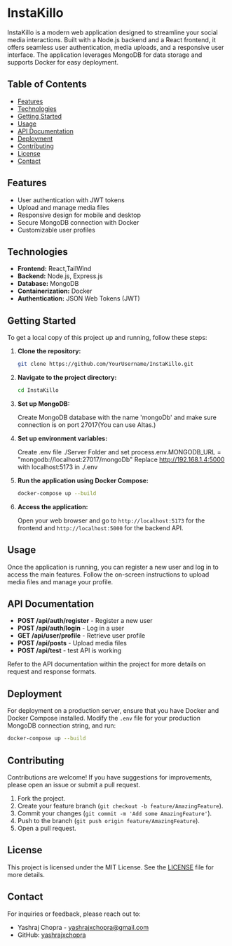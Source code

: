
# InstaKillo

InstaKillo is a modern web application designed to streamline your social media interactions. Built with a Node.js backend and a React frontend, it offers seamless user authentication, media uploads, and a responsive user interface. The application leverages MongoDB for data storage and supports Docker for easy deployment.

## Table of Contents

- [Features](#features)
- [Technologies](#technologies)
- [Getting Started](#getting-started)
- [Usage](#usage)
- [API Documentation](#api-documentation)
- [Deployment](#deployment)
- [Contributing](#contributing)
- [License](#license)
- [Contact](#contact)

## Features

- User authentication with JWT tokens
- Upload and manage media files
- Responsive design for mobile and desktop
- Secure MongoDB connection with Docker
- Customizable user profiles

## Technologies

- **Frontend:** React,TailWind
- **Backend:** Node.js, Express.js
- **Database:** MongoDB
- **Containerization:** Docker
- **Authentication:** JSON Web Tokens (JWT)

## Getting Started

To get a local copy of this project up and running, follow these steps:

1. **Clone the repository:**

   ```bash
   git clone https://github.com/YourUsername/InstaKillo.git
   ```

2. **Navigate to the project directory:**

   ```bash
   cd InstaKillo
   ```
3. **Set up MongoDB:**

   Create MongoDB database with the name 'mongoDb' and make sure connection is on port 27017(You can use Altas.)

4. **Set up environment variables:**

   Create .env file ./Server Folder and set process.env.MONGODB_URL = "mongodb://localhost:27017/mongoDb" 
   Replace http://192.168.1.4:5000 with localhost:5173 in ./.env

5. **Run the application using Docker Compose:**

   ```bash
   docker-compose up --build
   ```

6. **Access the application:**

   Open your web browser and go to `http://localhost:5173` for the frontend and `http://localhost:5000` for the backend API.

## Usage

Once the application is running, you can register a new user and log in to access the main features. Follow the on-screen instructions to upload media files and manage your profile.

## API Documentation

- **POST /api/auth/register** - Register a new user
- **POST /api/auth/login** - Log in a user
- **GET /api/user/profile** - Retrieve user profile
- **POST /api/posts** - Upload media files
- **POST /api/test** - test API is working

Refer to the API documentation within the project for more details on request and response formats.

## Deployment

For deployment on a production server, ensure that you have Docker and Docker Compose installed. Modify the `.env` file for your production MongoDB connection string, and run:

```bash
docker-compose up --build
```

## Contributing

Contributions are welcome! If you have suggestions for improvements, please open an issue or submit a pull request.

1. Fork the project.
2. Create your feature branch (`git checkout -b feature/AmazingFeature`).
3. Commit your changes (`git commit -m 'Add some AmazingFeature'`).
4. Push to the branch (`git push origin feature/AmazingFeature`).
5. Open a pull request.

## License

This project is licensed under the MIT License. See the [LICENSE](LICENSE) file for more details.

## Contact

For inquiries or feedback, please reach out to:

- Yashraj Chopra - [yashrajxchopra@gmail.com](mailto:yashrajxchopra@gmail.com)
- GitHub: [yashrajxchopra](https://github.com/yashrajxchopra)
